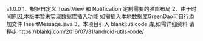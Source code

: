v1.0.0
1、根据自定义 ToastView 和 Notification 定制需要的弹窗布局
2、由于时间原因,本版本暂未实现数据库插入功能 如需插入本地数据库GreenDao可自行添加文件 InsertMessage.java
3、本项目引入 blankj:utilcode 库,如需详细资料 请移步 https://blankj.com/2016/07/31/android-utils-code/
